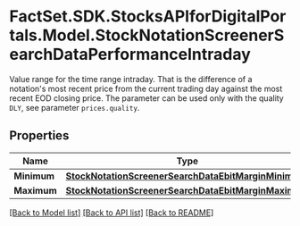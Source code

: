 # FactSet.SDK.StocksAPIforDigitalPortals.Model.StockNotationScreenerSearchDataPerformanceIntraday
Value range for the time range intraday. That is the difference of a notation's most recent price from the current trading day against the most recent EOD closing price. The parameter can be used only with the quality `DLY`, see parameter `prices.quality`.

## Properties

Name | Type | Description | Notes
------------ | ------------- | ------------- | -------------
**Minimum** | [**StockNotationScreenerSearchDataEbitMarginMinimum**](StockNotationScreenerSearchDataEbitMarginMinimum.md) |  | [optional] 
**Maximum** | [**StockNotationScreenerSearchDataEbitMarginMaximum**](StockNotationScreenerSearchDataEbitMarginMaximum.md) |  | [optional] 

[[Back to Model list]](../README.md#documentation-for-models) [[Back to API list]](../README.md#documentation-for-api-endpoints) [[Back to README]](../README.md)

